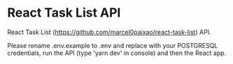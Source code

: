 # React Task List API

React Task List (https://github.com/marcel0paixao/react-task-list) API.

Please rename .env.example to .env and replace with your POSTGRESQL credentials, run the API (type 'yarn dev' in console) and then the React app.

